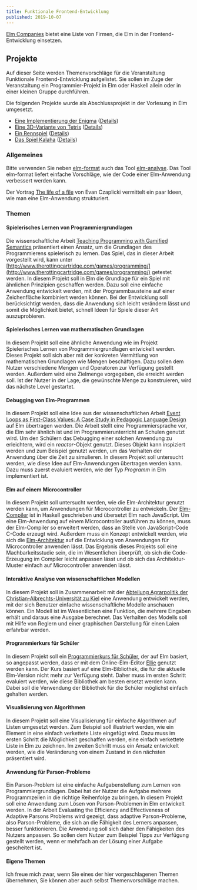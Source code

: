 ```yaml
---
title: Funktionale Frontend-Entwicklung
published: 2019-10-07
---
```


[Elm Companies](https://github.com/lpil/elm-companies) bietet eine Liste von Firmen, die Elm in der Frontend-Entwicklung einsetzen.


## Projekte

Auf dieser Seite werden Themenvorschläge für die Veranstaltung Funktionale Frontend-Entwicklung aufgelistet.
Sie sollen im Zuge der Veranstaltung ein Programmier-Projekt in Elm oder Haskell allein oder in einer kleinen Gruppe durchführen.

Die folgenden Projekte wurde als Abschlussprojekt in der Vorlesung in Elm umgesetzt.

- [Eine Implementierung der Enigma](https://simonhauck.github.io/Enigma-Elm/) ([Details](https://github.com/simonhauck/Enigma-Elm/blob/master/README.md))
- [Eine 3D-Variante von Tetris](https://tobiaswen.github.io/3DelmTRIS/) ([Details](https://github.com/TobiasWen/3DelmTRIS/blob/master/README.md))
- [Ein Rennspiel](https://matskockmeyer.github.io/elminator/src/) ([Details](https://matskockmeyer.github.io/elminator/))
- [Das Spiel Kalaha](http://htmlpreview.github.io/?https://github.com/lwiedema/kalah-game-elm/blob/master/kalah-game.html) ([Details](https://github.com/lwiedema/kalah-game-elm/blob/master/README.md))


### Allgemeines

Bitte verwenden Sie neben [elm-format](https://github.com/avh4/elm-format) auch das Tool [elm-analyse](https://github.com/stil4m/elm-analyse).
Das Tool elm-format liefert einfache Vorschläge, wie der Code einer Elm-Anwendung verbessert werden kann.

Der Vortrag [The life of a file](https://www.youtube.com/watch?v=XpDsk374LDE) von Evan Czaplicki vermittelt ein paar Ideen, wie man eine Elm-Anwendung strukturiert.


### Themen


#### Spielerisches Lernen von Programmiergrundlagen

Die wissenschaftliche Arbeit [Teaching Programming with Gamified Semantics](http://www.cs.cornell.edu/andru/papers/reduct-chi17/reduct-chi17.pdf) präsentiert einen Ansatz, um die Grundlagen des Programmierens spielerisch zu lernen.
Das Spiel, das in dieser Arbeit vorgestellt wird, kann unter [http://www.therottingcartridge.com/games/programming/](http://www.therottingcartridge.com/games/programming/) getestet werden.
In diesem Projekt soll in Elm die Grundlage für ein Spiel mit ähnlichen Prinzipien geschaffen werden.
Dazu soll eine einfache Anwendung entwickelt werden, mit der Programmbausteine auf einer Zeichenfläche kombiniert werden können.
Bei der Entwicklung soll berücksichtigt werden, dass die Anwendung sich leicht verändern lässt und somit die Möglichkeit bietet, schnell Ideen für Spiele dieser Art auszuprobieren.

#### Spielerisches Lernen von mathematischen Grundlagen

In diesem Projekt soll eine ähnliche Anwendung wie im Projekt Spielerisches Lernen von Programmiergrundlagen entwickelt werden.
Dieses Projekt soll sich aber mit der konkreten Vermittlung von mathematischen Grundlagen wie Mengen beschäftigen.
Dazu sollen dem Nutzer verschiedene Mengen und Operatoren zur Verfügung gestellt werden.
Außerdem wird eine Zielmenge vorgegeben, die erreicht werden soll.
Ist der Nutzer in der Lage, die gewünschte Menge zu konstruieren, wird das nächste Level gestartet.

#### Debugging von Elm-Programmen

In diesem Projekt soll eine Idee aus der wissenschaftlichen Arbeit [Event Loops as First-Class Values: A Case Study in Pedagogic Language Design](https://arxiv.org/pdf/1902.00735) auf Elm übertragen werden.
Die Arbeit stellt eine Programmiersprache vor, die Elm sehr ähnlich ist und im Programmierunterricht an Schulen genutzt wird.
Um den Schülern das Debugging einer solchen Anwendung zu erleichtern, wird ein _reactor_-Objekt genutzt.
Dieses Objekt kann inspiziert werden und zum Beispiel genutzt werden, um das Verhalten der Anwendung über die Zeit zu simulieren.
In diesem Projekt soll untersucht werden, wie diese Idee auf Elm-Anwendungen übertragen werden kann.
Dazu muss zuerst evaluiert werden, wie der Typ _Programm_ in Elm implementiert ist.

#### Elm auf einem Microcontroller

In diesem Projekt soll untersucht werden, wie die Elm-Architektur genutzt werden kann, um Anwendungen für Microcontroller zu entwickeln.
Der [Elm-Compiler](https://github.com/elm-lang/elm-compiler) ist in Haskell geschrieben und übersetzt Elm nach JavaScript.
Um eine Elm-Anwendung auf einem Microcontroller ausführen zu können, muss der Elm-Compiler so erweitert werden, dass an Stelle von JavaScript-Code C-Code erzeugt wird.
Außerdem muss ein Konzept entwickelt werden, wie sich die [Elm-Architektur](https://guide.elm-lang.org/architecture/) auf die Entwicklung von Anwendungen für Microcontroller anwenden lässt.
Das Ergebnis dieses Projekts soll eine Machbarkeitsstudie sein, die im Wesentlichen überprüft, ob sich die Code-Erzeugung im Compiler leicht anpassen lässt und ob sich das Architektur-Muster einfach auf Microcontroller anwenden lässt.

#### Interaktive Analyse von wissenschaftlichen Modellen

In diesem Projekt soll in Zusammenarbeit mit der [Abteilung Agrarpolitik der Christian-Albrechts-Universität zu Kiel](http://www.agrarpol.uni-kiel.de/de?set_language=de) eine Anwendung entwickelt werden, mit der sich Benutzer einfache wissenschaftliche Modelle anschauen können.
Ein Modell ist im Wesentlichen eine Funktion, die mehrere Eingaben erhält und daraus eine Ausgabe berechnet.
Das Verhalten des Modells soll mit Hilfe von Reglern und einer graphischen Darstellung für einen Laien erfahrbar werden.
<!-- - möglichst generisch
- GAMS-Modelle im Browser ausführen
- fest vorgegebenes Programm
- Slider für Wahl von Eingabevariablen
- Visualisierung Entwicklung von Werten
- Teil der Daten aus JSON-Datei zur Konfiguration
- zusätzlicher Parameter ist die x-Achse des Diagramms (zum Beispiel Zeit)
- ggf. mehrdimensionales Modell durch Diagramm darstellen
- Charttypen fest einprogrammiert
- besser Konfigurationssprache für Charts
- weiteres Fenster zum fixieren der Daten -->

#### Programmierkurs für Schüler

In diesem Projekt soll ein [Programmierkurs für Schüler](https://github.com/jan-christiansen/Elm-Kurs), der auf Elm basiert, so angepasst werden, dass er mit dem Online-Elm-Editor [Ellie](https://ellie-app.com/new) genutzt werden kann.
Der Kurs basiert auf eine Elm-Bibliothek, die für die aktuelle Elm-Version nicht mehr zur Verfügung steht.
Daher muss im ersten Schritt evaluiert werden, wie diese Bibliothek am besten ersetzt werden kann.
Dabei soll die Verwendung der Bibliothek für die Schüler möglichst einfach gehalten werden.

#### Visualisierung von Algorithmen

In diesem Projekt soll eine Visualisierung für einfache Algorithmen auf Listen umgesetzt werden.
Zum Beispiel soll illustriert werden, wie ein Element in eine einfach verkettete Liste eingefügt wird.
Dazu muss im ersten Schritt die Möglichkeit geschaffen werden, eine einfach verkettete Liste in Elm zu zeichnen.
Im zweiten Schritt muss ein Ansatz entwickelt werden, wie die Veränderung von einem Zustand in den nächsten präsentiert wird.

#### Anwendung für Parson-Probleme

Ein Parson-Problem ist eine einfache Aufgabenstellung zum Lernen von Programmiergrundlagen.
Dabei hat der Nutzer die Aufgabe mehrere Programmzeilen in die richtige Reihenfolge zu bringen.
In diesem Projekt soll eine Anwendung zum Lösen von Parson-Problemen in Elm entwickelt werden.
In der Arbeit Evaluating the Efficiency and Effectiveness of Adaptive Parsons Problems wird gezeigt, dass adaptive Parson-Probleme, also Parson-Probleme, die sich an die Fähigkeit des Lerners anpassen, besser funktionieren.
Die Anwendung soll sich daher den Fähigkeiten des Nutzers anpassen.
So sollen dem Nutzer zum Beispiel Tipps zur Verfügung gestellt werden, wenn er mehrfach an der Lösung einer Aufgabe gescheitert ist.

#### Eigene Themen

Ich freue mich zwar, wenn Sie eines der hier vorgeschlagenen Themen übernehmen, Sie können aber auch selbst Themenvorschläge machen.


<!-- #### Anwendung zum Vereinbaren von Terminen

In diesem Projekt soll eine Anwendung entwickelt werden, mit der Studiernde Termine, zum Beispiel Prüfungstermine, vereinbaren können. -->

<!--

#### Sammeln und Aufbereiten von Haskell-Programmen

In diesem Projekt soll eine Anwendung in Haskell entwickelt werden.
Haskell ist Elm sowohl in der Syntax als auch in der Art der Programmierung recht ähnlich.
Haskell unterscheidet sich aber klar von Elm, da es sich nicht um eine Frontend-Programmiersprache handelt sondern um eine _general purpose language_.
In diesem Projekt soll es darum gehen, Pakete von der Platform [hackage](http://hackage.haskell.org/packages/browse) herunterzuladen und aufzubereiten.

#### Übersetzung von GAMS-Modellen in JavaScript

In diesem Projekt soll in der Programmiersprache Haskell ein kleiner Compiler

<!--
#### CSS-Styling

#### Implementierung von regulären Ausdrücken

In diesem Projekt soll

#### Wahl der richtigen Datenstruktur

In Anlehnung an das Projekt
Datenstrukturen gegeneinander antreten lassen

#### Programmierung für Anfänger

In dieser Arbeit

#### Theorem-Proving Game

#### Projektmanagement - The Game

#### Dynamisch getyptes Elm?
-->
